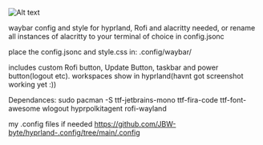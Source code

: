 ![Alt text](https://github.com/JBW-byte/hyprland-waybar-config/blob/main/Screenshot_20250513_175015.png "Preview")

waybar config and style for hyprland, Rofi and alacritty needed, or rename all instances of alacritty to your terminal of choice in config.jsonc

place the config.jsonc and style.css in: .config/waybar/

includes custom Rofi button, Update Button, taskbar and power button(logout etc). workspaces show in hyprland(havnt got screenshot working yet :))



Dependances:
sudo pacman -S ttf-jetbrains-mono ttf-fira-code ttf-font-awesome wlogout hyprpolkitagent rofi-wayland

my .config files if needed https://github.com/JBW-byte/hyprland-.config/tree/main/.config
